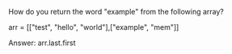 How do you return the word "example" from the following array?

arr = [["test", "hello", "world"],["example", "mem"]]

Answer: arr.last.first
